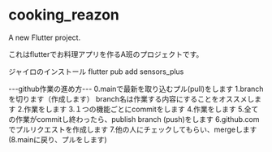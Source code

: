 # cooking_reazon

A new Flutter project.

これはflutterでお料理アプリを作るA班のプロジェクトです。

ジャイロのインストール
flutter pub add sensors_plus


---github作業の進め方---
0.mainで最新を取り込むプル(pull)をします
1.branchを切ります（作成します）
    branch名は作業する内容にすることをオススメします
2.作業をします
3.１つの機能ごとにcommitをします
4.作業をします
5.全ての作業がcommitし終わったら、publish branch (push)をします
6.github.comでプルリクエストを作成します
7.他の人にチェックしてもらい、mergeします
(8.mainに戻り、プルをします)
